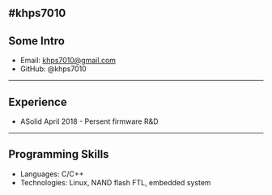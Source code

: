 #khps7010
---

## Some Intro
* Email: khps7010@gmail.com
* GitHub: @khps7010

---

## Experience
* ASolid               April 2018 - Persent
    firmware R&D 

---

## Programming Skills

* Languages: C/C++
* Technologies: Linux, NAND flash FTL, embedded system
